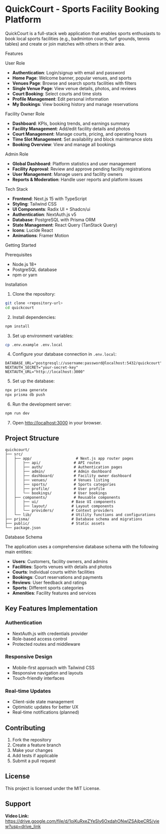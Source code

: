 # QuickCourt - Sports Facility Booking Platform

QuickCourt is a full-stack web application that enables sports enthusiasts to book local sports facilities (e.g., badminton courts, turf grounds, tennis tables) and create or join matches with others in their area.

 Features

 User Role
- **Authentication**: Login/signup with email and password
- **Home Page**: Welcome banner, popular venues, and sports
- **Venues Page**: Browse and search sports facilities with filters
- **Single Venue Page**: View venue details, photos, and reviews
- **Court Booking**: Select courts and time slots
- **Profile Management**: Edit personal information
- **My Bookings**: View booking history and manage reservations

 
 Facility Owner Role
- **Dashboard**: KPIs, booking trends, and earnings summary
- **Facility Management**: Add/edit facility details and photos
- **Court Management**: Manage courts, pricing, and operating hours
- **Time Slot Management**: Set availability and block maintenance slots
- **Booking Overview**: View and manage all bookings

Admin Role
- **Global Dashboard**: Platform statistics and user management
- **Facility Approval**: Review and approve pending facility registrations
- **User Management**: Manage users and facility owners
- **Reports & Moderation**: Handle user reports and platform issues

Tech Stack
- **Frontend**: Next.js 15 with TypeScript
- **Styling**: Tailwind CSS
- **UI Components**: Radix UI + Shadcn/ui
- **Authentication**: NextAuth.js v5
- **Database**: PostgreSQL with Prisma ORM
- **State Management**: React Query (TanStack Query)
- **Icons**: Lucide React
- **Animations**: Framer Motion

Getting Started

Prerequisites

- Node.js 18+ 
- PostgreSQL database
- npm or yarn

Installation

1. Clone the repository:
```bash
git clone <repository-url>
cd quickcourt
```

2. Install dependencies:
```bash
npm install
```

3. Set up environment variables:
```bash
cp .env.example .env.local
```

4. Configure your database connection in `.env.local`:
```env
DATABASE_URL="postgresql://username:password@localhost:5432/quickcourt"
NEXTAUTH_SECRET="your-secret-key"
NEXTAUTH_URL="http://localhost:3000"
```

5. Set up the database:
```bash
npx prisma generate
npx prisma db push
```

6. Run the development server:
```bash
npm run dev
```

7. Open [http://localhost:3000](http://localhost:3000) in your browser.

## Project Structure

```
quickcourt/
├── src/
│   ├── app/                    # Next.js app router pages
│   │   ├── api/               # API routes
│   │   ├── auth/              # Authentication pages
│   │   ├── admin/             # Admin dashboard
│   │   ├── dashboard/         # Facility owner dashboard
│   │   ├── venues/            # Venues listing
│   │   ├── sports/            # Sports categories
│   │   ├── profile/           # User profile
│   │   └── bookings/          # User bookings
│   ├── components/            # Reusable components
│   │   ├── ui/               # Base UI components
│   │   ├── layout/           # Layout components
│   │   └── providers/        # Context providers
│   └── lib/                  # Utility functions and configurations
├── prisma/                   # Database schema and migrations
├── public/                   # Static assets
└── package.json
```

 Database Schema

The application uses a comprehensive database schema with the following main entities:

- **Users**: Customers, facility owners, and admins
- **Facilities**: Sports venues with details and photos
- **Courts**: Individual courts within facilities
- **Bookings**: Court reservations and payments
- **Reviews**: User feedback and ratings
- **Sports**: Different sports categories
- **Amenities**: Facility features and services

## Key Features Implementation

### Authentication
- NextAuth.js with credentials provider
- Role-based access control
- Protected routes and middleware

### Responsive Design
- Mobile-first approach with Tailwind CSS
- Responsive navigation and layouts
- Touch-friendly interfaces

### Real-time Updates
- Client-side state management
- Optimistic updates for better UX
- Real-time notifications (planned)

## Contributing

1. Fork the repository
2. Create a feature branch
3. Make your changes
4. Add tests if applicable
5. Submit a pull request

## License

This project is licensed under the MIT License.

## Support

**Video Link:**
 https://drive.google.com/file/d/1ojKuRxeZYeSly6OxdahONwIZSAjbeCR5/view?usp=drive_link
